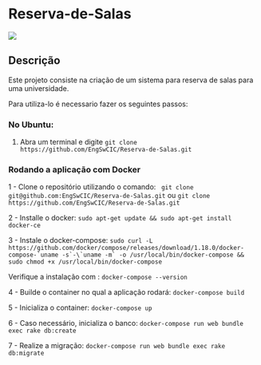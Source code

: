 # Reserva-de-Salas
<a href="https://zenhub.com"><img src="https://raw.githubusercontent.com/ZenHubIO/support/master/zenhub-badge.png"></a>

## Descrição

Este projeto consiste na criação de um sistema para reserva de salas para uma universidade. 

Para utiliza-lo é necessario fazer os seguintes passos:

### No Ubuntu:

1. Abra um terminal e digite `git clone https://github.com/EngSwCIC/Reserva-de-Salas.git`

### Rodando a aplicação com Docker

1 - Clone o repositório utilizando o comando: ` git clone git@github.com:EngSwCIC/Reserva-de-Salas.git` ou `git clone https://github.com/EngSwCIC/Reserva-de-Salas.git` 

2 - Installe o docker: `sudo apt-get update && sudo apt-get install docker-ce`

3 - Instale o docker-compose: ``sudo curl -L https://github.com/docker/compose/releases/download/1.18.0/docker-compose-`uname -s`-\`uname -m` -o /usr/local/bin/docker-compose && sudo chmod +x /usr/local/bin/docker-compose``

Verifique a instalação com : `docker-compose --version`

4 - Builde o container no qual a aplicação rodará: `docker-compose build`

5 - Inicializa o container: `docker-compose up`

6 - Caso necessário, inicializa o banco: `docker-compose run web bundle exec rake db:create`

7 - Realize a migração: `docker-compose run web bundle exec rake db:migrate`

